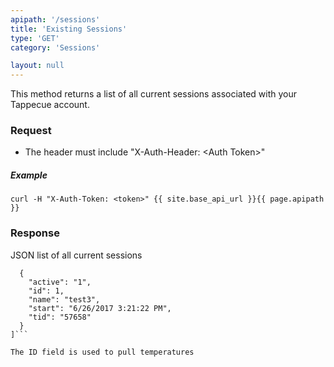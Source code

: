 ```yaml
---
apipath: '/sessions'
title: 'Existing Sessions'
type: 'GET'
category: 'Sessions'

layout: null
---
```


This method returns a list of all current sessions associated with your Tappecue account.

### Request
* The header must include "X-Auth-Header: \<Auth Token>"

##### Example
`curl -H "X-Auth-Token: <token>" {{ site.base_api_url }}{{ page.apipath }}`

### Response
JSON list of all current sessions

```[
  {
    "active": "1", 
    "id": 1, 
    "name": "test3", 
    "start": "6/26/2017 3:21:22 PM", 
    "tid": "57658"
  }
]```

The ID field is used to pull temperatures
